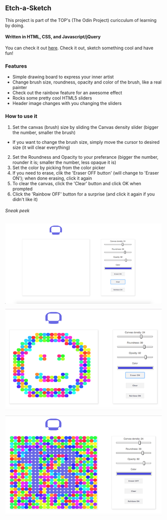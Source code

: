 ## Etch-a-Sketch

This project is part of the TOP's (The Odin Project) curicculum of learning by doing.

#### Written in HTML, CSS, and Javascript/jQuery

You can check it out [here](https://chanjman.github.io/etch-a-sketch/). Check it out, sketch something cool and have fun!


### Features

* Simple drawing board to express your inner artist
* Change brush size, roundness, opacity and color of the brush, like a real painter
* Check out the rainbow feature for an awesome effect
* Rocks some pretty cool HTML5 sliders
* Header image changes with you changing the sliders

### How to use it

1. Set the canvas (brush) size by sliding the Canvas density slider (bigger the number, smaller the brush)
  * If you want to change the brush size, simply move the cursor to desired size (it will clear everything)
2. Set the Roundness and Opacity to your preferance (bigger the number, rounder it is; smaller the number, less opaque it is)
3. Set the color by picking from the color picker
4. If you need to erase, clik the 'Eraser OFF button' (will change to 'Eraser ON'); when done erasing, click it again
5. To clear the canvas, click the 'Clear' button and click OK when prompted
6. Click the 'Rainbow OFF' button for a surprise (and click it again if you didn't like it)

###### Sneak peek

![Tabula rasa](https://github.com/chanjman/etch-a-sketch/blob/master/images/screenshot-clean.png)

![Smiley face](https://github.com/chanjman/etch-a-sketch/blob/master/images/screenshot-smiley.png)

![Can you see the number?](https://github.com/chanjman/etch-a-sketch/blob/master/images/screenshot-13.png)
